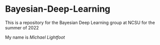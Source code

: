 # Bayesian-Deep-Learning

This is a repository for the Bayesian Deep Learning group at NCSU for the summer of 2022

My name is *Michael Lightfoot*


